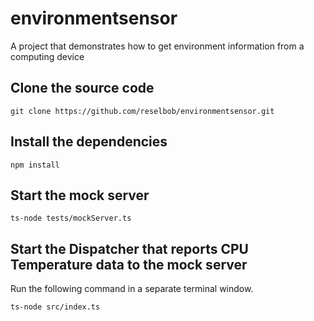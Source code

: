 # environmentsensor
A project that demonstrates how to get environment information from a computing device

## Clone the source code

`git clone https://github.com/reselbob/environmentsensor.git`

## Install the dependencies

`npm install`

## Start the mock server

`ts-node tests/mockServer.ts`

## Start the Dispatcher that reports CPU Temperature data to the mock server

Run the following command in a separate terminal window.

`ts-node src/index.ts`
